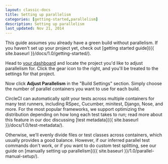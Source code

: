 ```yaml
---
layout: classic-docs
title: Setting up parallelism
categories: [getting-started,parallelism]
description: Setting up parallelism
last_updated: Nov 21, 2014
---
```


This guide assumes you already have a green build without parallelism. If you haven't set up your project yet, check out [getting started guide]({{ site.baseurl }}/docs/1.0/getting-started/).

Head to [your dashboard](https://circleci.com/dashboard) and locate the project you'd like to adjust parallelism for. Click the gear icon to the right, and you'll be treated to the settings for that project.

Now click **Adjust Parallelism** in the "Build Settings" section. Simply choose the number of parallel containers you want to use for each build.

CircleCI can automatically split your tests across multiple containers for many test runners, including RSpec, Cucumber, minitest, Django, Nose, and more. For the most popular frameworks, we support optimizing the distribution depending on how long each test takes to run; read more about this feature in our doc discussing [test metadata]({{ site.baseurl }}/docs/1.0/test-metadata/).

Otherwise, we'll evenly divide files or test classes across containers, which usually provides a good balance. However, if our inferred parallel test commands don't work, or if you want to do custom test splitting, see our guide on [manually setting up parallelism]({{ site.baseurl }}/1.0/parallel-manual-setup/).
